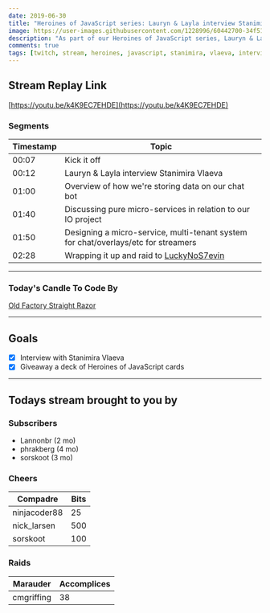 ```yaml
---
date: 2019-06-30 
title: "Heroines of JavaScript series: Lauryn & Layla interview Stanimira Vlaeva"
image: https://user-images.githubusercontent.com/1228996/60442700-34f51500-9bdf-11e9-92b7-c2a967baf772.png
description: "As part of our Heroines of JavaScript series, Lauryn & Layla interview Stanimira Vlaeva."
comments: true
tags: [twitch, stream, heroines, javascript, stanimira, vlaeva, interview]
---
```


## Stream Replay Link

[https://youtu.be/k4K9EC7EHDE](https://youtu.be/k4K9EC7EHDE)

<!--more-->

### Segments

| Timestamp | Topic                                                                                   |
| ---       | ---                                                                                     |
| 00:07     | Kick it off                                                                             |
| 00:12     | Lauryn & Layla interview Stanimira Vlaeva                                               |
| 01:00     | Overview of how we're storing data on our chat bot                                      |
| 01:40     | Discussing pure micro-services in relation to our IO project                            |
| 01:50     | Designing a micro-service, multi-tenant system for chat/overlays/etc for streamers      |
| 02:28     | Wrapping it up and raid to [LuckyNoS7evin](https://twitch.tv/LuckyNoS7evin)             |

---

### Today's Candle To Code By

[Old Factory Straight Razor](https://amzn.to/2IHHPNJ)

---

## Goals

- [x] Interview with Stanimira Vlaeva
- [x] Giveaway a deck of Heroines of JavaScript cards

---

## Todays stream brought to you by

### Subscribers

- Lannonbr (2 mo)
- phrakberg (4 mo)
- sorskoot (3 mo)

### Cheers

| Compadre      | Bits      |
| ---           | ---       |
| ninjacoder88  | 25        |
| nick_larsen   | 500       |
| sorskoot      | 100       |

### Raids

| Marauder      | Accomplices   |
| ---           | ---           |
| cmgriffing    | 38            |
